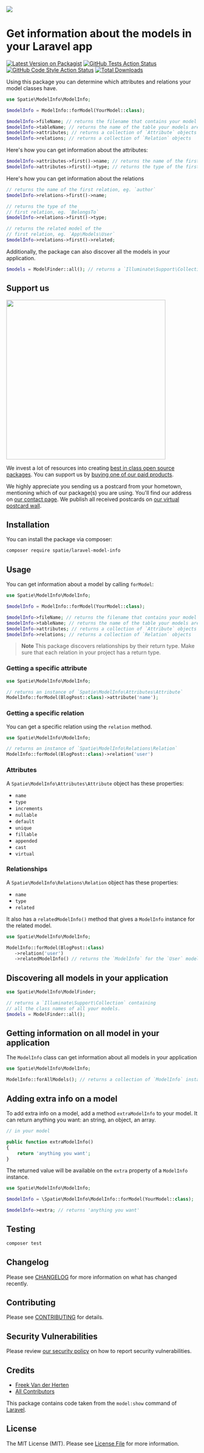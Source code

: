 
[<img src="https://github-ads.s3.eu-central-1.amazonaws.com/support-ukraine.svg?t=1" />](https://supportukrainenow.org)

# Get information about the models in your Laravel app

[![Latest Version on Packagist](https://img.shields.io/packagist/v/spatie/laravel-model-info.svg?style=flat-square)](https://packagist.org/packages/spatie/laravel-model-info)
[![GitHub Tests Action Status](https://img.shields.io/github/workflow/status/spatie/laravel-model-info/run-tests?label=tests)](https://github.com/spatie/laravel-model-info/actions?query=workflow%3Arun-tests+branch%3Amain)
[![GitHub Code Style Action Status](https://img.shields.io/github/workflow/status/spatie/laravel-model-info/Fix%20PHP%20code%20style%20issues?label=code%20style)](https://github.com/spatie/laravel-model-info/actions?query=workflow%3A"Fix+PHP+code+style+issues"+branch%3Amain)
[![Total Downloads](https://img.shields.io/packagist/dt/spatie/laravel-model-info.svg?style=flat-square)](https://packagist.org/packages/spatie/laravel-model-info)

Using this package you can determine which attributes and relations your model classes have.

```php
use Spatie\ModelInfo\ModelInfo;

$modelInfo = ModelInfo::forModel(YourModel::class);

$modelInfo->fileName; // returns the filename that contains your model
$modelInfo->tableName; // returns the name of the table your models are stored in
$modelInfo->attributes; // returns a collection of `Attribute` objects
$modelInfo->relations; // returns a collection of `Relation` objects
```

Here's how you can get information about the attributes:

```php
$modelInfo->attributes->first()->name; // returns the name of the first attribute
$modelInfo->attributes->first()->type; // returns the type of the first attribute (string, integer, ...)
```

Here's how you can get information about the relations

```php
// returns the name of the first relation, eg. `author`
$modelInfo->relations->first()->name;

// returns the type of the
// first relation, eg. `BelongsTo`
$modelInfo->relations->first()->type;

// returns the related model of the
// first relation, eg. `App\Models\User`
$modelInfo->relations->first()->related; 
```

Additionally, the package can also discover all the models in your application.

```php
$models = ModelFinder::all(); // returns a `Illuminate\Support\Collection` containing all the class names of all your models.
```

## Support us

[<img src="https://github-ads.s3.eu-central-1.amazonaws.com/laravel-model-info.jpg?t=1" width="419px" />](https://spatie.be/github-ad-click/laravel-model-info)

We invest a lot of resources into creating [best in class open source packages](https://spatie.be/open-source). You can support us by [buying one of our paid products](https://spatie.be/open-source/support-us).

We highly appreciate you sending us a postcard from your hometown, mentioning which of our package(s) you are using. You'll find our address on [our contact page](https://spatie.be/about-us). We publish all received postcards on [our virtual postcard wall](https://spatie.be/open-source/postcards).

## Installation

You can install the package via composer:

```bash
composer require spatie/laravel-model-info
```

## Usage

You can get information about a model by calling `forModel`:

```php
use Spatie\ModelInfo\ModelInfo;

$modelInfo = ModelInfo::forModel(YourModel::class);

$modelInfo->fileName; // returns the filename that contains your model
$modelInfo->tableName; // returns the name of the table your models are stored in
$modelInfo->attributes; // returns a collection of `Attribute` objects
$modelInfo->relations; // returns a collection of `Relation` objects
```

> **Note**
> This package discovers relationships by their return type. Make sure that each relation in your project has a return type.

### Getting a specific attribute

```php
use Spatie\ModelInfo\ModelInfo;

// returns an instance of `Spatie\ModelInfo\Attributes\Attribute`
ModelInfo::forModel(BlogPost::class)->attribute('name');
```

### Getting a specific relation

You can get a specific relation using the `relation` method.

```php
use Spatie\ModelInfo\ModelInfo;

// returns an instance of `Spatie\ModelInfo\Relations\Relation`
ModelInfo::forModel(BlogPost::class)->relation('user')
```

### Attributes

A `Spatie\ModelInfo\Attributes\Attribute` object has these properties:

- `name`
- `type`
- `increments`
- `nullable`
- `default`
- `unique`
- `fillable`
- `appended`
- `cast`
- `virtual`

### Relationships

A `Spatie\ModelInfo\Relations\Relation` object has these properties:

- `name`
- `type`
- `related`

It also has a `relatedModelInfo()` method that gives a `ModelInfo` instance for the related model.

```php
use Spatie\ModelInfo\ModelInfo;

ModelInfo::forModel(BlogPost::class)
   ->relation('user')
   ->relatedModelInfo() // returns the `ModelInfo` for the `User` model
```

## Discovering all models in your application

```php
use Spatie\ModelInfo\ModelFinder;

// returns a `Illuminate\Support\Collection` containing
// all the class names of all your models.
$models = ModelFinder::all(); 
```

## Getting information on all model in your application

The `ModelInfo` class can get information about all models in your application

```php
use Spatie\ModelInfo\ModelInfo;

ModelInfo::forAllModels(); // returns a collection of `ModelInfo` instances
```

## Adding extra info on a model

To add extra info on a model, add a method `extraModelInfo` to your model. It can return anything you want: an string, an object, an array.

```php
// in your model

public function extraModelInfo()
{
    return 'anything you want';
}
```

The returned value will be available on the `extra` property of a `ModelInfo` instance.

```php
use Spatie\ModelInfo\ModelInfo;

$modelInfo = \Spatie\ModelInfo\ModelInfo::forModel(YourModel::class);

$modelInfo->extra; // returns 'anything you want'
```

## Testing

```bash
composer test
```

## Changelog

Please see [CHANGELOG](CHANGELOG.md) for more information on what has changed recently.

## Contributing

Please see [CONTRIBUTING](https://github.com/freekmurze/.github/blob/main/CONTRIBUTING.md) for details.

## Security Vulnerabilities

Please review [our security policy](../../security/policy) on how to report security vulnerabilities.

## Credits

- [Freek Van der Herten](https://github.com/freekmurze)
- [All Contributors](../../contributors)

This package contains code taken from the `model:show` command of [Laravel](https://github.com/laravel/framework).

## License

The MIT License (MIT). Please see [License File](LICENSE.md) for more information.
